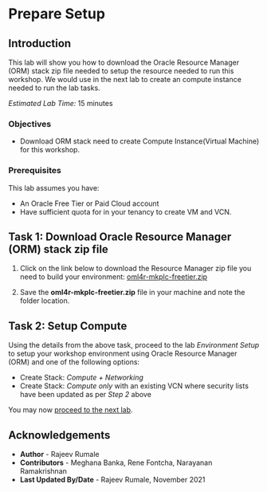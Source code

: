 # Prepare Setup

## Introduction
This lab will show you how to download the Oracle Resource Manager (ORM) stack zip file needed to setup the resource needed to run this workshop. We would use in the next lab to create an compute instance needed to run the lab tasks.

*Estimated Lab Time:* 15 minutes

### Objectives
-   Download ORM stack need to create Compute Instance(Virtual Machine) for this workshop.

### Prerequisites
This lab assumes you have:
- An Oracle Free Tier or Paid Cloud account
- Have sufficient quota for in your tenancy to create VM and VCN.

## Task 1: Download Oracle Resource Manager (ORM) stack zip file
1.  Click on the link below to download the Resource Manager zip file you need to build your environment: [oml4r-mkplc-freetier.zip](https://objectstorage.us-ashburn-1.oraclecloud.com/p/qZjEnLD0vWMY4nXqfnhtPGP7G18XT0iRwPRliMvK0k1JAYIdzXu9lsc_msHxcRd-/n/oraclepartnersas/b/omlvm-mkplc-freetier/o/oml4r-mkplc-freetier.zip)

2.  Save the **oml4r-mkplc-freetier.zip** file in your machine and note the folder location.

## Task 2: Setup Compute   
Using the details from the above task, proceed to the lab *Environment Setup* to setup your workshop environment using Oracle Resource Manager (ORM) and one of the following options:
  -  Create Stack:  *Compute + Networking*
  -  Create Stack:  *Compute only* with an existing VCN where security lists have been updated as per *Step 2* above

You may now [proceed to the next lab](#next).

## Acknowledgements

* **Author** - Rajeev Rumale
* **Contributors** - Meghana Banka, Rene Fontcha, Narayanan Ramakrishnan
* **Last Updated By/Date** - Rajeev Rumale, November 2021
